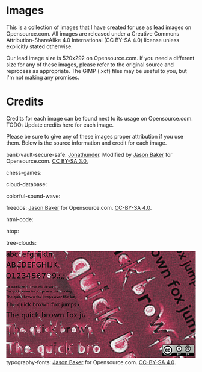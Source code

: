# Images

This is a collection of images that I have created for use as lead images on Opensource.com. All images are released under a Creative Commons Attribution-ShareAlike 4.0 International (CC BY-SA 4.0) license unless explicitly stated otherwise.

Our lead image size is 520x292 on Opensource.com. If you need a different size for any of these images, please refer to the original source and reprocess as appropriate. The GIMP (.xcf) files may be useful to you, but I'm not making any promises.

# Credits

Credits for each image can be found next to its usage on Opensource.com. TODO: Update credits here for each image.

Please be sure to give any of these images proper attribution if you use them. Below is the source information and credit for each image.

bank-vault-secure-safe: <a href="https://commons.wikimedia.org/wiki/File:WinonaSavingsBankVault.JPG">Jonathunder</a>. Modified by <a href="https://opensource.com/users/jason-baker" target="_blank">Jason Baker</a> for Opensource.com. <a href="https://creativecommons.org/licenses/by-sa/3.0/">CC BY-SA 3.0.</a></p>

chess-games:

cloud-database:

colorful-sound-wave:

freedos: <a href="https://opensource.com/users/jason-baker" target="_blank">Jason Baker</a> for Opensource.com. <a href="https://creativecommons.org/licenses/by-sa/4.0/" target="_blank">CC-BY-SA 4.0</a>.

html-code: 

htop: 

tree-clouds:

![typography-fonts](/output/typography-fonts.png)
typography-fonts: <a href="https://opensource.com/users/jason-baker" target="_blank">Jason Baker</a> for Opensource.com. <a href="https://creativecommons.org/licenses/by-sa/4.0/" target="_blank">CC-BY-SA 4.0</a>.

